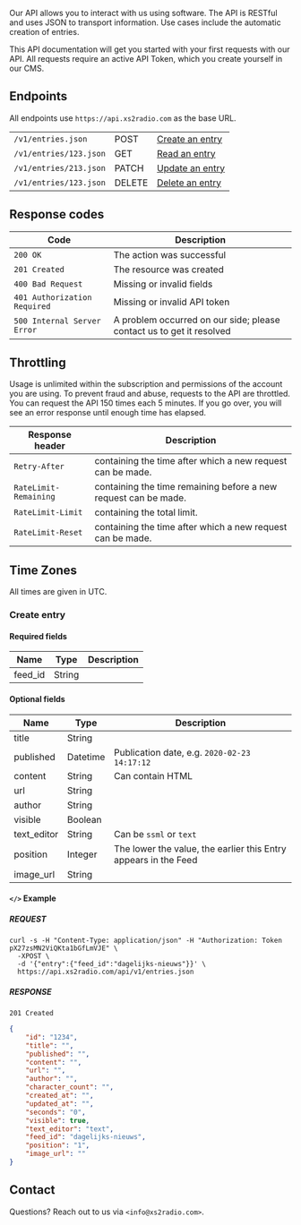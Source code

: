 Our API allows you to interact with us using software. The API is RESTful and uses JSON to transport information. Use cases include the automatic creation of entries.

This API documentation will get you started with your first requests with our API. All requests require an active API Token, which you create yourself in our CMS.

## Endpoints

All endpoints use `https://api.xs2radio.com` as the base URL.

| | | |
|-|-|-|
`/v1/entries.json`  | POST  | [Create an entry](#create-entry)
`/v1/entries/123.json`  | GET  | [Read an entry](#read-entry)
`/v1/entries/213.json`  | PATCH  | [Update an entry](#update-entry)
`/v1/entries/123.json`  | DELETE  | [Delete an entry](#delete-entry)

## Response codes

Code                |Description
--------------------|---
`200 OK`            | The action was successful
`201 Created`       | The resource was created
`400 Bad Request`   | Missing or invalid fields
`401 Authorization Required`           | Missing or invalid API token
`500 Internal Server Error`              | A problem occurred on our side; please contact us to get it resolved

## Throttling

Usage is unlimited within the subscription and permissions of the account you are using. To prevent fraud and abuse, requests to the API are throttled. You can request the API 150 times each 5 minutes. If you go over, you will see an error response until enough time has elapsed.

Response header         | Description
------------------------|---
`Retry-After`           | containing the time after which a new request can be made.
`RateLimit-Remaining`   | containing the time remaining before a new request can be made.
`RateLimit-Limit`       | containing the total limit.
`RateLimit-Reset`       | containing the time after which a new request can be made.

## Time Zones

All times are given in UTC.

### Create entry

#### Required fields

Name                | Type      | Description
--------------------|-----------|------------
feed_id             | String    |

#### Optional fields

Name                | Type      | Description
--------------------|-----------|------------
title               | String    |
published           | Datetime  | Publication date, e.g. `2020-02-23 14:17:12`
content             | String    | Can contain HTML
url                 | String    |
author              | String    |
visible             | Boolean   |
text_editor         | String    | Can be `ssml` or `text`
position            | Integer   | The lower the value, the earlier this Entry appears in the Feed
image_url           | String    |

#### `</>` Example

##### REQUEST

```shell
curl -s -H "Content-Type: application/json" -H "Authorization: Token pX27zsMN2ViQKta1bGfLmVJE" \
  -XPOST \
  -d '{"entry":{"feed_id":"dagelijks-nieuws"}}' \
  https://api.xs2radio.com/api/v1/entries.json
```

##### RESPONSE

```
201 Created
```

```json
{
    "id": "1234",
    "title": "",
    "published": "",
    "content": "",
    "url": "",
    "author": "",
    "character_count": "",
    "created_at": "",
    "updated_at": "",
    "seconds": "0",
    "visible": true,
    "text_editor": "text",
    "feed_id": "dagelijks-nieuws",
    "position": "1",
    "image_url": ""
}
```

## Contact

Questions? Reach out to us via `<info@xs2radio.com>`.